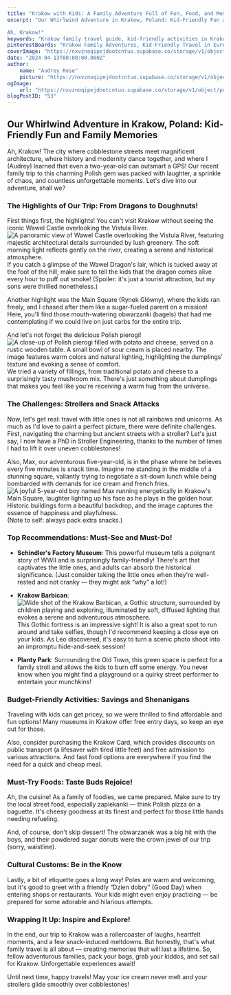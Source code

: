 ```yaml
---
title: "Krakow with Kids: A Family Adventure Full of Fun, Food, and Memorable Journeys"
excerpt: "Our Whirlwind Adventure in Krakow, Poland: Kid-Friendly Fun and Family Memories

Ah, Krakow!"
keywords: "Krakow family travel guide, kid-friendly activities in Krakow, things to do with kids in Krakow, visiting Wawel Castle with children, Krakow travel tips for families, budget-friendly family attractions in Krakow, Polish food for kids in Krakow, navigating Krakow with a stroller, family-friendly museums in Krakow, fun things to do in Krakow with toddlers, best street food in Krakow, cultural tips for visiting Poland, Krakow adventures with children, where to eat in Krakow with kids, sightseeing in Krakow for families, exploring Rynek Glówny with kids, must-try Polish snacks for kids, tips for traveling to Krakow with kids, family memories in Krakow, kid-friendly restaurants in Krakow"
pinterestBoards: "Krakow Family Adventures, Kid-Friendly Travel in Europe, Family Travel Tips, Exploring Poland with Kids"
coverImage: "https://nxvznoqipejdootcntuo.supabase.co/storage/v1/object/public/travel-blog-images/image_53_0.png"
date: "2024-04-13T00:00:00.000Z"
author:
    name: "Audrey Rose"
    picture: "https://nxvznoqipejdootcntuo.supabase.co/storage/v1/object/public/character-reference/audrey_avatar_square.png?t=2024-12-21T13%3A26%3A30.307Z"
ogImage:
    url: "https://nxvznoqipejdootcntuo.supabase.co/storage/v1/object/public/travel-blog-images/image_53_0.png"
blogPostID: "53"
---
```

    

## Our Whirlwind Adventure in Krakow, Poland: Kid-Friendly Fun and Family Memories

Ah, Krakow! The city where cobblestone streets meet magnificent architecture, where history and modernity dance together, and where I (Audrey) learned that even a two-year-old can outsmart a GPS! Our recent family trip to this charming Polish gem was packed with laughter, a sprinkle of chaos, and countless unforgettable moments. Let's dive into our adventure, shall we?

### The Highlights of Our Trip: From Dragons to Doughnuts!

First things first, the highlights! You can't visit Krakow without seeing the iconic Wawel Castle overlooking the Vistula River. ![A panoramic view of Wawel Castle overlooking the Vistula River, featuring majestic architectural details surrounded by lush greenery. The soft morning light reflects gently on the river, creating a serene and historical atmosphere.](https://nxvznoqipejdootcntuo.supabase.co/storage/v1/object/public/travel-blog-images/image_53_0.png) If you catch a glimpse of the Wawel Dragon's lair, which is tucked away at the foot of the hill, make sure to tell the kids that the dragon comes alive every hour to puff out smoke! (Spoiler: it's just a tourist attraction, but my sons were thrilled nonetheless.)

Another highlight was the Main Square (Rynek Glówny), where the kids ran freely, and I chased after them like a sugar-fueled parent on a mission! Here, you'll find those mouth-watering obwarzanki (bagels) that had me contemplating if we could live on just carbs for the entire trip. 

And let's not forget the delicious Polish pierogi! ![A close-up of Polish pierogi filled with potato and cheese, served on a rustic wooden table. A small bowl of sour cream is placed nearby. The image features warm colors and natural lighting, highlighting the dumplings’ texture and evoking a sense of comfort.](https://nxvznoqipejdootcntuo.supabase.co/storage/v1/object/public/travel-blog-images/image_53_1.png) We tried a variety of fillings, from traditional potato and cheese to a surprisingly tasty mushroom mix. There's just something about dumplings that makes you feel like you're receiving a warm hug from the universe.

### The Challenges: Strollers and Snack Attacks

Now, let's get real: travel with little ones is not all rainbows and unicorns. As much as I'd love to paint a perfect picture, there were definite challenges. First, navigating the charming but ancient streets with a stroller? Let's just say, I now have a PhD in Stroller Engineering, thanks to the number of times I had to lift it over uneven cobblestones!

Also, Max, our adventurous five-year-old, is in the phase where he believes every five minutes is snack time. Imagine me standing in the middle of a stunning square, valiantly trying to negotiate a sit-down lunch while being bombarded with demands for ice cream and french fries. ![A joyful 5-year-old boy named Max running energetically in Krakow's Main Square, laughter lighting up his face as he plays in the golden hour. Historic buildings form a beautiful backdrop, and the image captures the essence of happiness and playfulness.](https://nxvznoqipejdootcntuo.supabase.co/storage/v1/object/public/travel-blog-images/image_53_2.png) (Note to self: always pack extra snacks.)

### Top Recommendations: Must-See and Must-Do!

- **Schindler's Factory Museum**: This powerful museum tells a poignant story of WWII and is surprisingly family-friendly! There's art that captivates the little ones, and adults can absorb the historical significance. (Just consider taking the little ones when they're well-rested and not cranky — they might ask “why” a lot!)

- **Krakow Barbican**: ![Wide shot of the Krakow Barbican, a Gothic structure, surrounded by children playing and exploring, illuminated by soft, diffused lighting that evokes a serene and adventurous atmosphere.](https://nxvznoqipejdootcntuo.supabase.co/storage/v1/object/public/travel-blog-images/image_53_3.png) This Gothic fortress is an impressive sight! It is also a great spot to run around and take selfies, though I'd recommend keeping a close eye on your kids. As Leo discovered, it's easy to turn a scenic photo shoot into an impromptu hide-and-seek session!

- **Planty Park**: Surrounding the Old Town, this green space is perfect for a family stroll and allows the kids to burn off some energy. You never know when you might find a playground or a quirky street performer to entertain your munchkins!

### Budget-Friendly Activities: Savings and Shenanigans

Traveling with kids can get pricey, so we were thrilled to find affordable and fun options! Many museums in Krakow offer free entry days, so keep an eye out for those. 

Also, consider purchasing the Krakow Card, which provides discounts on public transport (a lifesaver with tired little feet) and free admission to various attractions. And fast food options are everywhere if you find the need for a quick and cheap meal.

### Must-Try Foods: Taste Buds Rejoice!

Ah, the cuisine! As a family of foodies, we came prepared. Make sure to try the local street food, especially zapiekanki — think Polish pizza on a baguette. It's cheesy goodness at its finest and perfect for those little hands needing refueling.

And, of course, don't skip dessert! The obwarzanek was a big hit with the boys, and their powdered sugar donuts were the crown jewel of our trip (sorry, waistline). 

### Cultural Customs: Be in the Know

Lastly, a bit of etiquette goes a long way! Poles are warm and welcoming, but it's good to greet with a friendly “Dzien dobry” (Good Day) when entering shops or restaurants. Your kids might even enjoy practicing — be prepared for some adorable and hilarious attempts.

### Wrapping It Up: Inspire and Explore!

In the end, our trip to Krakow was a rollercoaster of laughs, heartfelt moments, and a few snack-induced meltdowns. But honestly, that's what family travel is all about — creating memories that will last a lifetime. So, fellow adventurous families, pack your bags, grab your kiddos, and set sail for Krakow. Unforgettable experiences await!

Until next time, happy travels! May your ice cream never melt and your strollers glide smoothly over cobblestones!